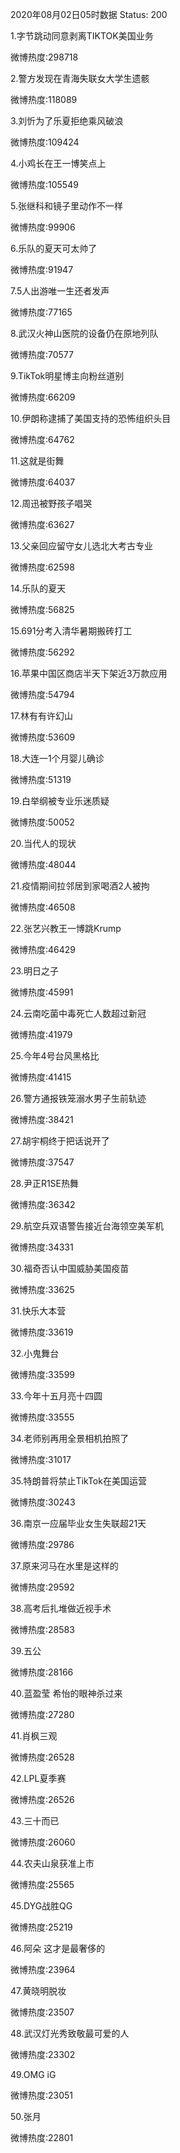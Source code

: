 2020年08月02日05时数据
Status: 200

1.字节跳动同意剥离TIKTOK美国业务

微博热度:298718

2.警方发现在青海失联女大学生遗骸

微博热度:118089

3.刘忻为了乐夏拒绝乘风破浪

微博热度:109424

4.小鸡长在王一博笑点上

微博热度:105549

5.张继科和镜子里动作不一样

微博热度:99906

6.乐队的夏天可太帅了

微博热度:91947

7.5人出游唯一生还者发声

微博热度:77165

8.武汉火神山医院的设备仍在原地列队

微博热度:70577

9.TikTok明星博主向粉丝道别

微博热度:66209

10.伊朗称逮捕了美国支持的恐怖组织头目

微博热度:64762

11.这就是街舞

微博热度:64037

12.周迅被野孩子唱哭

微博热度:63627

13.父亲回应留守女儿选北大考古专业

微博热度:62598

14.乐队的夏天

微博热度:56825

15.691分考入清华暑期搬砖打工

微博热度:56292

16.苹果中国区商店半天下架近3万款应用

微博热度:54794

17.林有有许幻山

微博热度:53609

18.大连一1个月婴儿确诊

微博热度:51319

19.白举纲被专业乐迷质疑

微博热度:50052

20.当代人的现状

微博热度:48044

21.疫情期间拉邻居到家喝酒2人被拘

微博热度:46508

22.张艺兴教王一博跳Krump

微博热度:46429

23.明日之子

微博热度:45991

24.云南吃菌中毒死亡人数超过新冠

微博热度:41979

25.今年4号台风黑格比

微博热度:41415

26.警方通报铁笼溺水男子生前轨迹

微博热度:38421

27.胡宇桐终于把话说开了

微博热度:37547

28.尹正R1SE热舞

微博热度:36342

29.航空兵双语警告接近台海领空美军机

微博热度:34331

30.福奇否认中国威胁美国疫苗

微博热度:33625

31.快乐大本营

微博热度:33619

32.小鬼舞台

微博热度:33599

33.今年十五月亮十四圆

微博热度:33555

34.老师别再用全景相机拍照了

微博热度:31017

35.特朗普将禁止TikTok在美国运营

微博热度:30243

36.南京一应届毕业女生失联超21天

微博热度:29786

37.原来河马在水里是这样的

微博热度:29592

38.高考后扎堆做近视手术

微博热度:28583

39.五公

微博热度:28166

40.蓝盈莹 希怡的眼神杀过来

微博热度:27280

41.肖枫三观

微博热度:26528

42.LPL夏季赛

微博热度:26526

43.三十而已

微博热度:26060

44.农夫山泉获准上市

微博热度:25565

45.DYG战胜QG

微博热度:25219

46.阿朵 这才是最奢侈的

微博热度:23964

47.黄晓明脱妆

微博热度:23507

48.武汉灯光秀致敬最可爱的人

微博热度:23302

49.OMG iG

微博热度:23051

50.张月

微博热度:22801

